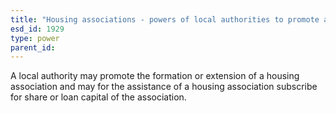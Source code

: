 ```yaml
---
title: "Housing associations - powers of local authorities to promote and assist housing associations"
esd_id: 1929
type: power
parent_id:  
---
```


A local authority may promote the formation or extension of a housing association and may for the assistance of a housing association subscribe for share or loan capital of the association.

